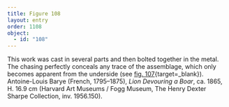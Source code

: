 ```yaml
---
title: Figure 108
layout: entry
order: 1108
object:
  - id: "108"
---
```


This work was cast in several parts and then bolted together in the metal. The chasing perfectly conceals any trace of the assemblage, which only becomes apparent from the underside (see [fig. 107](/visual-atlas/#fig-107){target=_blank}). Antoine-Louis Barye (French, 1795–1875), *Lion Devouring a Boar*, ca. 1865, H. 16.9 cm (Harvard Art Museums / Fogg Museum, The Henry Dexter Sharpe Collection, inv. 1956.150).
